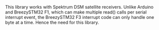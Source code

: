 This library works with Spektrum DSM satellite receivers.  Unlike Arduino and
BreezySTM32 F1, which can make multiple read() calls per serial interrupt event, 
the BreezySTM32 F3 interrupt code can only handle one byte at a time. Hence the need
for this library.
